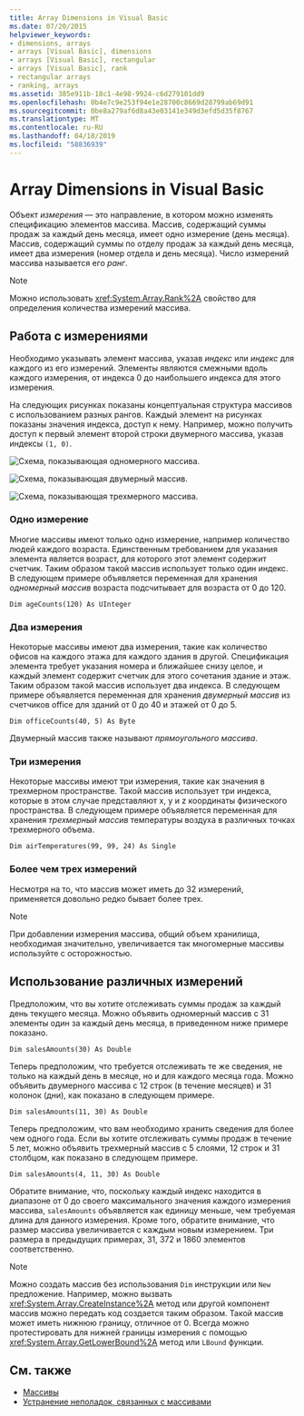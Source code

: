 ```yaml
---
title: Array Dimensions in Visual Basic
ms.date: 07/20/2015
helpviewer_keywords:
- dimensions, arrays
- arrays [Visual Basic], dimensions
- arrays [Visual Basic], rectangular
- arrays [Visual Basic], rank
- rectangular arrays
- ranking, arrays
ms.assetid: 385e911b-18c1-4e98-9924-c6d279101dd9
ms.openlocfilehash: 0b4e7c9e253f94e1e28700c8669d28799ab69d91
ms.sourcegitcommit: 0be8a279af6d8a43e03141e349d3efd5d35f8767
ms.translationtype: MT
ms.contentlocale: ru-RU
ms.lasthandoff: 04/18/2019
ms.locfileid: "58836939"
---
```

# <a name="array-dimensions-in-visual-basic"></a>Array Dimensions in Visual Basic
Объект *измерения* — это направление, в котором можно изменять спецификацию элементов массива. Массив, содержащий суммы продаж за каждый день месяца, имеет одно измерение (день месяца). Массив, содержащий суммы по отделу продаж за каждый день месяца, имеет два измерения (номер отдела и день месяца). Число измерений массива называется его *ранг*.  
  
> [!NOTE]
>  Можно использовать <xref:System.Array.Rank%2A> свойство для определения количества измерений массива.  
  
## <a name="working-with-dimensions"></a>Работа с измерениями  
 Необходимо указывать элемент массива, указав *индекс* или *индекс* для каждого из его измерений. Элементы являются смежными вдоль каждого измерения, от индекса 0 до наибольшего индекса для этого измерения.  
  
 На следующих рисунках показаны концептуальная структура массивов с использованием разных рангов. Каждый элемент на рисунках показаны значения индекса, доступ к нему. Например, можно получить доступ к первый элемент второй строки двумерного массива, указав индексы `(1, 0)`.  
  
 ![Схема, показывающая одномерного массива.](./media/array-dimensions/one-dimensional-array.gif)  
  
 ![Схема, показывающая двумерный массив.](./media/array-dimensions/two-dimensional-array.gif)  
  
 ![Схема, показывающая трехмерного массива.](./media/array-dimensions/three-dimensional-array.gif)  
  
### <a name="one-dimension"></a>Одно измерение  
 Многие массивы имеют только одно измерение, например количество людей каждого возраста. Единственным требованием для указания элемента является возраст, для которого этот элемент содержит счетчик. Таким образом такой массив использует только один индекс. В следующем примере объявляется переменная для хранения *одномерный массив* возраста подсчитывает для возраста от 0 до 120.  
  
```  
Dim ageCounts(120) As UInteger  
```  
  
### <a name="two-dimensions"></a>Два измерения  
 Некоторые массивы имеют два измерения, такие как количество офисов на каждого этажа для каждого здания в другой. Спецификация элемента требует указания номера и ближайшее снизу целое, и каждый элемент содержит счетчик для этого сочетания здание и этаж. Таким образом такой массив использует два индекса. В следующем примере объявляется переменная для хранения *двумерный массив* из счетчиков office для зданий от 0 до 40 и этажей от 0 до 5.  
  
```  
Dim officeCounts(40, 5) As Byte  
```  
  
 Двумерный массив также называют *прямоугольного массива*.  
  
### <a name="three-dimensions"></a>Три измерения  
 Некоторые массивы имеют три измерения, такие как значения в трехмерном пространстве. Такой массив использует три индекса, которые в этом случае представляют x, y и z координаты физического пространства. В следующем примере объявляется переменная для хранения *трехмерный массив* температуры воздуха в различных точках трехмерного объема.  
  
```  
Dim airTemperatures(99, 99, 24) As Single  
```  
  
### <a name="more-than-three-dimensions"></a>Более чем трех измерений  
 Несмотря на то, что массив может иметь до 32 измерений, применяется довольно редко бывает более трех.  
  
> [!NOTE]
>  При добавлении измерения массива, общий объем хранилища, необходимая значительно, увеличивается так многомерные массивы используйте с осторожностью.  
  
## <a name="using-different-dimensions"></a>Использование различных измерений  
 Предположим, что вы хотите отслеживать суммы продаж за каждый день текущего месяца. Можно объявить одномерный массив с 31 элементы один за каждый день месяца, в приведенном ниже примере показано.  
  
```  
Dim salesAmounts(30) As Double  
```  
  
 Теперь предположим, что требуется отслеживать те же сведения, не только на каждый день в месяце, но и для каждого месяца года. Можно объявить двумерного массива с 12 строк (в течение месяцев) и 31 колонок (дни), как показано в следующем примере.  
  
```  
Dim salesAmounts(11, 30) As Double  
```  
  
 Теперь предположим, что вам необходимо хранить сведения для более чем одного года. Если вы хотите отслеживать суммы продаж в течение 5 лет, можно объявить трехмерный массив с 5 слоями, 12 строк и 31 столбцом, как показано в следующем примере.  
  
```  
Dim salesAmounts(4, 11, 30) As Double  
```  
  
 Обратите внимание, что, поскольку каждый индекс находится в диапазоне от 0 до своего максимального значения каждого измерения массива, `salesAmounts` объявляется как единицу меньше, чем требуемая длина для данного измерения. Кроме того, обратите внимание, что размер массива увеличивается с каждым новым измерением. Три размера в предыдущих примерах, 31, 372 и 1860 элементов соответственно.  
  
> [!NOTE]
>  Можно создать массив без использования `Dim` инструкции или `New` предложение. Например, можно вызвать <xref:System.Array.CreateInstance%2A> метод или другой компонент массив можно передать код создается таким образом. Такой массив может иметь нижнюю границу, отличное от 0. Всегда можно протестировать для нижней границы измерения с помощью <xref:System.Array.GetLowerBound%2A> метод или `LBound` функции.  
  
## <a name="see-also"></a>См. также

- [Массивы](../../../../visual-basic/programming-guide/language-features/arrays/index.md)
- [Устранение неполадок, связанных с массивами](../../../../visual-basic/programming-guide/language-features/arrays/troubleshooting-arrays.md)
